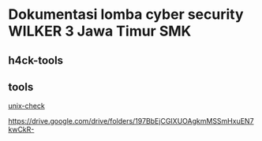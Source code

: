 # Dokumentasi lomba cyber security WILKER 3 Jawa Timur SMK
## h4ck-tools

## tools
[unix-check](https://sourceforge.net/projects/krypton-project/files/Test/tools/unix-privesc-check)

https://drive.google.com/drive/folders/197BbEjCGIXUOAgkmMSSmHxuEN7kwCkR-
